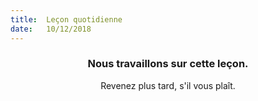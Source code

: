 ```yaml
---
title:  Leçon quotidienne
date:   10/12/2018
---
```


### <center>Nous travaillons sur cette leçon.</center>
<center>Revenez plus tard, s'il vous plaît.</center>